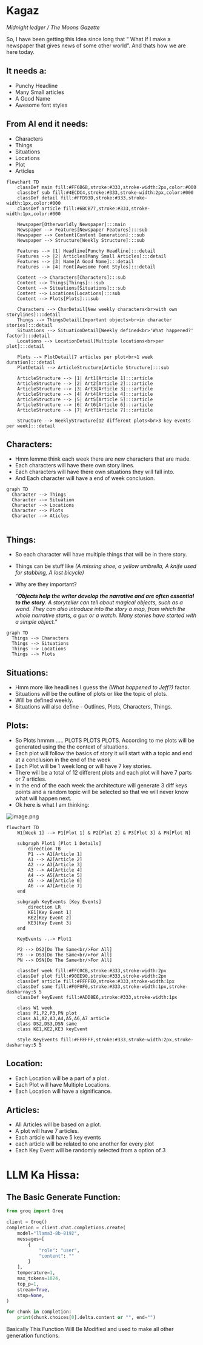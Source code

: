 # Kagaz

*Midnight ledger / The Moons Gazette*

So, I have been getting this Idea since long that “ What If I make a newspaper that gives news of some other world”. And thats how we are here today.

## It needs a:

- Punchy Headline
- Many Small articles
- A Good Name
- Awesome font styles

## From AI end it needs:

- Characters
- Things
- Situations
- Locations
- Plot
- Articles

```mermaid
flowchart TD
    classDef main fill:#FF6B6B,stroke:#333,stroke-width:2px,color:#000
    classDef sub fill:#4ECDC4,stroke:#333,stroke-width:2px,color:#000
    classDef detail fill:#FFD93D,stroke:#333,stroke-width:1px,color:#000
    classDef article fill:#6BCB77,stroke:#333,stroke-width:1px,color:#000

    Newspaper[Otherworldly Newspaper]:::main
    Newspaper --> Features[Newspaper Features]:::sub
    Newspaper --> Content[Content Generation]:::sub
    Newspaper --> Structure[Weekly Structure]:::sub

    Features --> |1| Headline[Punchy Headline]:::detail
    Features --> |2| Articles[Many Small Articles]:::detail
    Features --> |3| Name[A Good Name]:::detail
    Features --> |4| Font[Awesome Font Styles]:::detail

    Content --> Characters[Characters]:::sub
    Content --> Things[Things]:::sub
    Content --> Situations[Situations]:::sub
    Content --> Locations[Locations]:::sub
    Content --> Plots[Plots]:::sub

    Characters --> CharDetail[New weekly characters<br>with own storylines]:::detail
    Things --> ThingsDetail[Important objects<br>in character stories]:::detail
    Situations --> SituationDetail[Weekly defined<br>'What happened?' factor]:::detail
    Locations --> LocationDetail[Multiple locations<br>per plot]:::detail

    Plots --> PlotDetail[7 articles per plot<br>1 week duration]:::detail
    PlotDetail --> ArticleStructure[Article Structure]:::sub

    ArticleStructure --> |1| Art1[Article 1]:::article
    ArticleStructure --> |2| Art2[Article 2]:::article
    ArticleStructure --> |3| Art3[Article 3]:::article
    ArticleStructure --> |4| Art4[Article 4]:::article
    ArticleStructure --> |5| Art5[Article 5]:::article
    ArticleStructure --> |6| Art6[Article 6]:::article
    ArticleStructure --> |7| Art7[Article 7]:::article

    Structure --> WeeklyStructure[12 different plots<br>3 key events per week]:::detail
```

## Characters:

- Hmm lemme think each week there are new characters that are made.
- Each characters will have there own story lines.
- Each characters will have there own situations they will fall into.
- And Each character will have a end of week conclusion.

```mermaid
graph TD
  Character --> Things
  Character --> Situation
  Character --> Locations
  Character --> Plots
  Character --> Aticles
  
```

## Things:

- So each character will have multiple things that will be in there story.
- Things can be stuff like *(A missing shoe, a yellow umbrella, A knife used for stabbing, A lost bicycle)*
- Why are they important?
    
    *“**Objects help the writer develop the narrative and are often essential to the story**. A storyteller can tell about magical objects, such as a wand. They can also introduce into the story a map, from which the whole narrative starts, a gun or a watch. Many stories have started with a simple object.”*
    

```mermaid
graph TD
  Things --> Characters
  Things --> Situations
  Things --> Locations
  Things --> Plots
```

## Situations:

- Hmm more like headlines I guess the *(What happened to Jeff?)* factor.
- Situations will be the outline of plots or like the topic of plots.
- Will be defined weekly.
- Situations will also define - Outlines, Plots, Characters, Things.

## Plots:

- So Plots hmmm ….. PLOTS PLOTS PLOTS. According to me plots will be generated using the the context of situations.
- Each plot will follow the basics of story it will start with a topic and end at a conclusion in the end of the week
- Each Plot will be 1 week long or will have 7 key stories.
- There will be a total of 12 different plots and each plot will have 7 parts or 7 articles.
- In the end of the each week the architecture will generate 3 diff keys points and a random topic will be selected so that we will never know what will happen next.
- Ok here is what I am thinking:

![image.png](https://prod-files-secure.s3.us-west-2.amazonaws.com/f11c3a31-b341-4f79-9c8e-ee61073f66e7/9d770ea5-c69b-4ecf-a16b-c63e39669e86/image.png)

```mermaid
flowchart TD
    W1[Week 1] --> P1[Plot 1] & P2[Plot 2] & P3[Plot 3] & PN[Plot N]
    
    subgraph Plot1 [Plot 1 Details]
        direction TB
        P1 --> A1[Article 1]
        A1 --> A2[Article 2]
        A2 --> A3[Article 3]
        A3 --> A4[Article 4]
        A4 --> A5[Article 5]
        A5 --> A6[Article 6]
        A6 --> A7[Article 7]
    end
    
    subgraph KeyEvents [Key Events]
        direction LR
        KE1[Key Event 1]
        KE2[Key Event 2]
        KE3[Key Event 3]
    end
    
    KeyEvents -.-> Plot1
    
    P2 --> DS2[Do The Same<br/>For All]
    P3 --> DS3[Do The Same<br/>For All]
    PN --> DSN[Do The Same<br/>For All]
    
    classDef week fill:#FFC0CB,stroke:#333,stroke-width:2px
    classDef plot fill:#90EE90,stroke:#333,stroke-width:2px
    classDef article fill:#FFFFE0,stroke:#333,stroke-width:1px
    classDef same fill:#F0F0F0,stroke:#333,stroke-width:1px,stroke-dasharray:5 5
    classDef keyEvent fill:#ADD8E6,stroke:#333,stroke-width:1px
    
    class W1 week
    class P1,P2,P3,PN plot
    class A1,A2,A3,A4,A5,A6,A7 article
    class DS2,DS3,DSN same
    class KE1,KE2,KE3 keyEvent
    
    style KeyEvents fill:#FFFFFF,stroke:#333,stroke-width:2px,stroke-dasharray:5 5
```

## Location:

- Each Location will be a part of a plot .
- Each Plot will have Multiple Locations.
- Each Location will have a significance.

## Articles:

- All Articles will be based on a plot.
- A plot will have 7 articles.
- Each article will have 5 key events
- each article will be related to one another for every plot
- Each Key Event will be randomly selected from a option of 3

# LLM Ka Hissa:

## The Basic Generate Function:

```python
from groq import Groq

client = Groq()
completion = client.chat.completions.create(
    model="llama3-8b-8192",
    messages=[
        {
            "role": "user",
            "content": ""
        }
    ],
    temperature=1,
    max_tokens=1024,
    top_p=1,
    stream=True,
    stop=None,
)

for chunk in completion:
    print(chunk.choices[0].delta.content or "", end="")

```

Basically This Function Will Be Modified and used to make all other generation functions.
